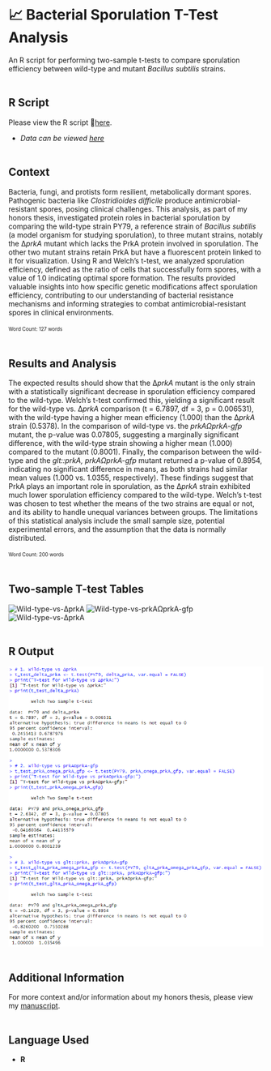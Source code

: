 # 📈 Bacterial Sporulation T-Test Analysis
An R script for performing two-sample t-tests to compare sporulation efficiency between wild-type and mutant *Bacillus subtilis* strains.
<br><br>

## R Script
Please view the R script 🔗[here](t-test.R).
- *Data can be viewed [here](sporulation_data.csv)*
<br><br>

## Context
Bacteria, fungi, and protists form resilient, metabolically dormant spores. Pathogenic bacteria like *Clostridioides difficile* produce antimicrobial-resistant spores, posing clinical challenges. This analysis, as part of my honors thesis, investigated protein roles in bacterial sporulation by comparing the wild-type strain PY79, a reference strain of *Bacillus subtilis* (a model organism for studying sporulation), to three mutant strains, notably the Δ*prkA* mutant which lacks the PrkA protein involved in sporulation. The other two mutant strains retain PrkA but have a fluorescent protein linked to it for visualization. Using R and Welch’s t-test, we analyzed sporulation efficiency, defined as the ratio of cells that successfully form spores, with a value of 1.0 indicating optimal spore formation. The results provided valuable insights into how specific genetic modifications affect sporulation efficiency, contributing to our understanding of bacterial resistance mechanisms and informing strategies to combat antimicrobial-resistant spores in clinical environments.

<sup><sub>Word Count: 127 words</sub></sup>
<br><br>

## Results and Analysis
The expected results should show that the Δ*prkA* mutant is the only strain with a statistically significant decrease in sporulation efficiency compared to the wild-type. Welch’s t-test confirmed this, yielding a significant result for the wild-type vs. Δ*prkA* comparison (t = 6.7897, df = 3, p = 0.006531), with the wild-type having a higher mean efficiency (1.000) than the Δ*prkA* strain (0.5378). In the comparison of wild-type vs. the *prkAΩprkA-gfp* mutant, the p-value was 0.07805, suggesting a marginally significant difference, with the wild-type strain showing a higher mean (1.000) compared to the mutant (0.8001). Finally, the comparison between the wild-type and the *glt::prkA, prkAΩprkA-gfp* mutant returned a p-value of 0.8954, indicating no significant difference in means, as both strains had similar mean values (1.000 vs. 1.0355, respectively). These findings suggest that PrkA plays an important role in sporulation, as the Δ*prkA* strain exhibited much lower sporulation efficiency compared to the wild-type. Welch’s t-test was chosen to test whether the means of the two strains are equal or not, and its ability to handle unequal variances between groups. The limitations of this statistical analysis include the small sample size, potential experimental errors, and the assumption that the data is normally distributed.

<sup><sub>Word Count: 200 words</sub></sup>
<br><br>

## Two-sample T-test Tables
![Wild-type-vs-ΔprkA](T-TestTables/Wild-type-vs-ΔprkA)
![Wild-type-vs-prkAΩprkA-gfp](T-TestTables/Wild-type-vs-prkAΩprkA-gfp)
![Wild-type-vs-ΔprkA](T-TestTables/Wild-type-vs-ΔprkA)
<br><br>

## R Output
![R-output](R-output.png)
<br><br>

## Additional Information
For more context and/or information about my honors thesis, please view my [manuscript](Thesis_DarleneCheongSzeWei.pdf).
<br><br>

## Language Used
- **R**
